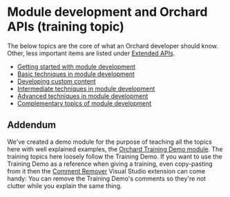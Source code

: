# Module development and Orchard APIs (training topic)



The below topics are the core of what an Orchard developer should know. Other, less important items are listed under [Extended APIs](../ExtendedApis/).


- [Getting started with module development](GettingStartedWithModuleDevelopment)
- [Basic techniques in module development](BasicTechniquesInModuleDevelopment)
- [Developing custom content](DevelopingCustomContent)
- [Intermediate techniques in module development](IntermediateTechniquesInModuleDevelopment)
- [Advanced techniques in module development](AdvancedTechniquesInModuleDevelopment)
- [Complementary topics of module development](ComplementaryTopicsInModuleDevelopment)


## Addendum

We've created a demo module for the purpose of teaching all the topics here with well explained examples, the [Orchard Training Demo module](https://github.com/Lombiq/Orchard-Training-Demo-Module). The training topics here loosely follow the Training Demo. If you want to use the Training Demo as a reference when giving a training, even copy-pasting from it then the [Comment Remover](https://marketplace.visualstudio.com/items?itemName=MadsKristensen.CommentRemover) Visual Studio extension can come handy: You can remove the Training Demo's comments so they're not clutter while you explain the same thing.